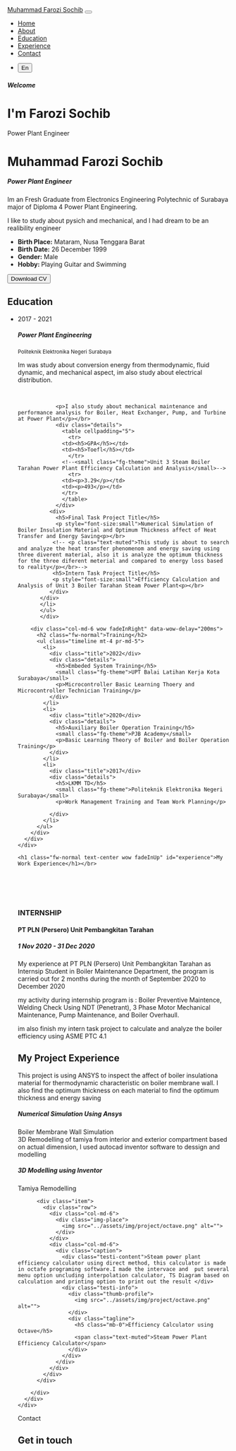 <!DOCTYPE html>
<html lang="en">
<head>
  
  <title>Muhammad Farozi Sochib Resume</title>

  <link rel="shortcut icon" href="../assets/favicon.ico" type="image/x-icon">
  
  <link rel="stylesheet" type="text/css" href="../assets/css/themify-icons.css">
  
  <link rel="stylesheet" type="text/css" href="../assets/css/bootstrap.css">

  <link rel="stylesheet" type="text/css" href="../assets/vendor/animate/animate.css">
  
  <link rel="stylesheet" type="text/css" href="../assets/vendor/owl-carousel/owl.carousel.css">
  
  <link rel="stylesheet" type="text/css" href="../assets/vendor/perfect-scrollbar/css/perfect-scrollbar.css">
  
  <link rel="stylesheet" type="text/css" href="../assets/vendor/nice-select/css/nice-select.css">
  
  <link rel="stylesheet" type="text/css" href="../assets/vendor/fancybox/css/jquery.fancybox.min.css">
  
  <link rel="stylesheet" type="text/css" href="../assets/css/virtual.css">
  
  <link rel="stylesheet" type="text/css" href="../assets/css/topbar.virtual.css">

</head>
<body class="theme-red">
  
  <!-- Back to top button -->
  <div class="btn-back_to_top">
    <span class="ti-arrow-up"></span>
  </div>
  

  <div class="vg-page page-home" id="home" style="background-image: url(../assets/img/aboutme.jpg)">
    <!-- Navbar -->
    <div class="navbar navbar-expand-lg navbar-dark sticky" data-offset="500">
      <div class="container">
        <a href="" class="navbar-brand">Muhammad Farozi Sochib</a>
        <button class="navbar-toggler" data-toggle="collapse" data-target="#main-navbar" aria-expanded="true">
          <span class="ti-menu"></span>
        </button>
        <div class="collapse navbar-collapse" id="main-navbar">
          <ul class="navbar-nav ml-auto">
            <li class="nav-item active">
              <a href="#home" class="nav-link" data-animate="scrolling">Home</a>
            </li>
            <li class="nav-item">
              <a href="#about" class="nav-link" data-animate="scrolling">About</a>
            </li>
            <li class="nav-item">
              <a href="#education" class="nav-link" data-animate="scrolling">Education</a>
            </li>
            <li class="nav-item">
              <a href="#experience" class="nav-link" data-animate="scrolling">Experience</a>
            </li>
            <li class="nav-item">
              <a href="#contact" class="nav-link" data-animate="scrolling">Contact</a>
            </li>
          </ul>
          <ul class="nav ml-auto">
            <li class="nav-item">
              <button class="btn btn-fab btn-theme no-shadow">En</button>
            </li>
          </ul>
        </div>
      </div>
    </div> <!-- End Navbar -->
    <!-- Caption header -->
    <div class="caption-header text-center wow zoomInDown">
      <h5 class="fw-normal">Welcome</h5>
      <h1 class="fw-light mb-4">I'm <b class="fg-theme">Farozi</b> Sochib</h1>
      <div class="badge">Power Plant Engineer</div>
    </div> <!-- End Caption header -->
    <div class="floating-button"><span class="ti-mouse"></span></div>
  </div>
  
  <div class="vg-page page-about" id="about">
    <div class="container py-5">
      <div class="row">
        <div class="col-lg-4 py-3">
          <div class="img-place wow fadeInUp">
            <img src="../assets/img/sochibmerah.jpg" alt="">
          </div>
        </div>
        <div class="col-lg-6 offset-lg-1 wow fadeInRight">
          <h1 class="fw-light">Muhammad Farozi Sochib</h1>
          <h5 class="fg-theme mb-3">Power Plant Engineer</h5>
          <p class="text-muted">
            Im an Fresh Graduate from Electronics Engineering Polytechnic of Surabaya major of Diploma 4 Power Plant Engineering.</p>
            <p class="text-muted">I like to study about pysich and mechanical, and I had dream to be an realibility engineer</p>
          <ul class="theme-list">
            <li><b>Birth Place:</b> Mataram, Nusa Tenggara Barat</li>
            <li><b>Birth Date:</b> 26 December 1999</li>
            <li><b>Gender:</b> Male</li>
            <li><b>Hobby: </b> Playing Guitar and Swimming</li>
          </ul>
          <button class="btn btn-theme-outline" >Download CV</button>
        </div>
      </div>
    </div>
<!--    <div class="container py-5">
      <h1 class="text-center fw-normal wow fadeIn">My Skills</h1>
      <div class="row py-3">
        <div class="col-md-6">
          <div class="px-lg-3">
            <h4 class="wow fadeInUp">Coding skills</h4>
            <div class="progress-wrapper wow fadeInUp">
              <span class="caption">JavaScript</span>
              <div class="progress">
                <div class="progress-bar" role="progressbar" style="width: 50%;" aria-valuenow="75" aria-valuemin="0" aria-valuemax="100">50%</div>
              </div>
            </div>
            <div class="progress-wrapper wow fadeInUp">
              <span class="caption">PHP</span>
              <div class="progress">
                <div class="progress-bar" role="progressbar" style="width: 80%;" aria-valuenow="75" aria-valuemin="0" aria-valuemax="100">80%</div>
              </div>
            </div>
            <div class="progress-wrapper wow fadeInUp">
              <span class="caption">HTML + CSS</span>
              <div class="progress">
                <div class="progress-bar" role="progressbar" style="width: 100%;" aria-valuenow="75" aria-valuemin="0" aria-valuemax="100">100%</div>
              </div>
            </div>
            <div class="progress-wrapper wow fadeInUp">
              <span class="caption">Phyton</span>
              <div class="progress">
                <div class="progress-bar" role="progressbar" style="width: 90%;" aria-valuenow="75" aria-valuemin="0" aria-valuemax="100">90%</div>
              </div>
            </div>
          </div>
        </div>
        <div class="col-md-6">
          <div class="px-lg-3">
            <h4 class="wow fadeInUp">Design Skills</h4>
            <div class="progress-wrapper wow fadeInUp">
              <span class="caption">UI / UX Design</span>
              <div class="progress">
                <div class="progress-bar" role="progressbar" style="width: 92%;" aria-valuenow="75" aria-valuemin="0" aria-valuemax="100">92%</div>
              </div>
            </div>
            <div class="progress-wrapper wow fadeInUp">
              <span class="caption">Web Design</span>
              <div class="progress">
                <div class="progress-bar" role="progressbar" style="width: 99%;" aria-valuenow="75" aria-valuemin="0" aria-valuemax="100">99%</div>
              </div>
            </div>
            <div class="progress-wrapper wow fadeInUp">
              <span class="caption">Logo Design</span>
              <div class="progress">
                <div class="progress-bar" role="progressbar" style="width: 79%;" aria-valuenow="75" aria-valuemin="0" aria-valuemax="100">79%</div>
              </div>
            </div>
          </div>
        </div>
      </div>
    </div> -->
    <div class="container pt-5" id="education">
      <div class="row">
        <div class="col-md-6 wow fadeInRight">
          <h2 class="fw-normal">Education</h2>
          <ul class="timeline mt-4 pr-md-5">
           <li>
              <div class="title">2017 - 2021</div>
              <div class="details">
                <h5>Power Plant Engineering</h5>
                <small class="fg-theme">Politeknik Elektronika Negeri Surabaya</small>
                <p>Im was study about conversion energy from thermodynamic, fluid dynamic, and mechanical aspect, im also study about electrical distribution.</p></br>
                
                <p>I also study about mechanical maintenance and performance analysis for Boiler, Heat Exchanger, Pump, and Turbine at Power Plant</p></br>
                <div class="details">
                  <table cellpadding="5">
                    <tr>
                  <td><h5>GPA</h5></td>
                  <td><h5>Toefl</h5></td>
                    </tr>
                  <!--<small class="fg-theme">Unit 3 Steam Boiler Tarahan Power Plant Efficiency Calculation and Analysis</small>-->
                    <tr>
                  <td><p>3.29</p></td>
                  <td><p>493</p></td>
                  </tr>
                  </table>
                </div> 
              <div>
                <h5>Final Task Project Title</h5>
                <p style="font-size:small">Numerical Simulation of Boiler Insulation Material and Optimum Thickness affect of Heat Transfer and Energy Saving<p></br>
               <!-- <p class="text-muted">This study is about to search and analyze the heat transfer phenomenom and energy saving using three diverent material, also it is analyze the optimum thickness for the three diferent meterial and compared to energy loss based to reality</p></br>-->
               <h5>Intern Task Project Title</h5>
               <p style="font-size:small">Efficiency Calculation and Analysis of Unit 3 Boiler Tarahan Steam Power Plant<p></br>
              </div>
           </div>
           </li>
           </ul>
           </div>
       
<!--
            <li>
              <div class="title">Final Task Project</div>
              <div class="details">
                <h5>Specialize of course</h5>
                <small class="fg-theme">University of Study</small>
                <p>There are many variations of passages of Lorem Ipsum available, but the majority have suffered</p>
              </div>
            </li>
            <li>
              <div class="title">2008</div>
              <div class="details">
                <h5>Specialize of course</h5>
                <small class="fg-theme">University of Study</small>
                <p>There are many variations of passages of Lorem Ipsum available, but the majority have suffered</p>
              </div>
            </li>
          </ul>
        </div>-->

        <div class="col-md-6 wow fadeInRight" data-wow-delay="200ms">
          <h2 class="fw-normal">Training</h2>
          <ul class="timeline mt-4 pr-md-5">
            <li>
              <div class="title">2022</div>
              <div class="details">
                <h5>Embeded System Training</h5>
                <small class="fg-theme">UPT Balai Latihan Kerja Kota Surabaya</small>
                <p>Microcontroller Basic Learning Thoery and Microcontroller Technician Training</p>
              </div>
            </li>
            <li>
              <div class="title">2020</div>
              <div class="details">
                <h5>Auxiliary Boiler Operation Training</h5>
                <small class="fg-theme">PJB Academy</small>
                <p>Basic Learning Theory of Boiler and Boiler Operation Training</p>
              </div>
            </li>
            <li>
              <div class="title">2017</div>
              <div class="details">
                <h5>LKMM TD</h5>
                <small class="fg-theme">Politeknik Elektronika Negeri Surabaya</small>
                <p>Work Management Training and Team Work Planning</p>
                
              </div>
            </li>
          </ul>
        </div>
      </div>
    </div>
  </div> 


  <!--Work Experience-->
    <h1 class="fw-normal text-center wow fadeInUp" id="experience">My Work Experience</h1></br>
  <section class="about section-padding" id="about"> </br>
    <div class="container">
        <div class="row">
            <div class="col-lg-6 col-md-1 col-1">
              <h3> </h3></br>
                <h3>INTERNSHIP</h3>
                <h4>PT PLN (Persero) Unit Pembangkitan Tarahan<h5>1 Nov 2020 - 31 Dec 2020</h5></h4>
                <p>My experience at PT PLN (Persero) Unit Pembangkitan Tarahan as Internsip Student in Boiler Maintenance Department, the program is carried out for 2 months during the month of September 2020 to December 2020</p>
                <p>my activity during internship program is : Boiler Preventive Maintence, Welding Check Using NDT (Penetrant), 3 Phase Motor Mechanical Maintenance, Pump Maintenance, and Boiler Overhaull.</p>
                <p>im also finish my intern task project to calculate and analyze the boiler efficiency using ASME PTC 4.1</p>
         <!--
                <ul class="mt-2 mb-5 mb-lg-0 profile-list list-unstyled">
                    <li><strong>Full Name :</strong> Muhammad Farozi Sochib </li>

                    <li><strong>Date of Birth:</strong> 26 December 1999</li>

                    <li><strong>Hobby :</strong> Swimming</li>

                    <li><strong>Email :</strong> mfarozisochib@gmail.com</li>
                </ul> -->
            </div>

           <div class="wow fadeInUp">
            <table cellpadding="5">
              <tr>
            <!--<div class="col-lg-6 mx-auto col-md-2 col-1">-->
                <td><img src="../assets/img/pump.jpg" width="185" length="100" class="about-image img-fluid" alt="Ben's Resume HTML Template"></td>
            <!--</div>
            <div class="col-lg-5 mx-auto col-md-0 col-0">-->
               <td><img src="../assets/img/ngelas.jpg" width="150" length="500" class="about-image img-fluid" alt="Ben's Resume HTML Template"></td>
              <td><img src="../assets/img/bearing.jpg" width="150" length="160" class="about-image img-fluid" alt="Ben's Resume HTML Template"></td>
        </tr>
      </table>
      </div>
      </div></br>


      <section class="about section-padding"> </br>
        <div class="container">
            <div class="row">
                <div class="col-lg-6 col-md-3 col-1">
                  <h3> </h3></br>
                    <h3>LABORATORY ASSISTANT </h3>
                    <h4>PENS Thermal Laboratory<h5>2018 - 2020</h5></h4>
                    <p>PENS Thermal Laboratory is used to thermodynamic and heat exchanger practicum for PENS Student and training for orher campus student</p>
                    <p>My job description being an laboratory assistant is mechanical and electrical maintenance, laboratory improvement, and being practicum or training instructor</p>
                    <!--
                    <ul class="mt-2 mb-5 mb-lg-0 profile-list list-unstyled">
                        <li><strong>Full Name :</strong> Muhammad Farozi Sochib </li>
    
                        <li><strong>Date of Birth:</strong> 26 December 1999</li>
    
                        <li><strong>Hobby :</strong> Swimming</li>
    
                        <li><strong>Email :</strong> mfarozisochib@gmail.com</li>
                    </ul> -->
                </div>
                <h3> </h3></br>
                <h3> </h3></br>
       
               <div class="wow fadeInRight"></br>
                <table cellpadding="5">
                  <tr>
                <!--<div class="col-lg-6 mx-auto col-md-2 col-1">-->
                    <td><img src="../assets/img/labthermal1.jpg" width="185" length="100" class="about-image img-fluid" alt="Ben's Resume HTML Template"></td>
                <!--</div>
                <div class="col-lg-5 mx-auto col-md-0 col-0">-->
                   <td><img src="../assets/img/labthermal6.jpg" width="150" length="500" class="about-image img-fluid" alt="Ben's Resume HTML Template"></td>
                  <td><img src="../assets/img/labthermal5.jpg" width="145" length="300" class="about-image img-fluid" alt="Ben's Resume HTML Template"></td>
            </tr>
          </table>
          </div>
          </div></br>

          <!-- PROJECT EXPERIENCE-->

            <!-- Portfolio page -->
            <!--
  <div class="vg-page page-portfolio" id="portfolio">
    <div class="container">
      <h1 class="text-center fw-normal wow fadeInUp">Project History</h1>
      <div class="gridder my-3">
        <div class="grid-item apps wow zoomIn">
          <div class="img-place" data-src="../assets/img/project/ansys.png" data-fancybox data-caption="<h5 class='fg-theme'>Numerical Simulation Using ANSYS</h5> <p>Boiler Membrane Wall Simulation</p>">
            <img src="../assets/img/project/Capture.JPG" alt="">
            <div class="img-caption">
              <h5 class="fg-theme">Numerical Simulation Using ANSYS</h5>
              <p>Boiler Membrane Wall Simulation</p>
            </div>
          </div>
        </div>

        <div class="grid-item template wireframes wow zoomIn">
          <div class="img-place" data-src="../assets/img/project/Capture.JPG" width = "200" length="100" data-fancybox data-caption="<h5 class='fg-theme'>3D Modelling Using Autocad Inventor</h5> <p>Tamiya Remodelling</p>">
            <img src="../assets/img/project/Capture.JPG" width = "200" length="100" alt="">
            <div class="img-caption">
              <h5 class="fg-theme">3D Modelling Using Autocad Inventor</h5>
              <p>Tamiya Remodelling</p>
            </div>
          </div>
        </div>



        <div class="grid-item apps ios wow zoomIn">
          <div class="img-place" data-src="../assets/img/project/octave.png" width = "200" length="100" data-fancybox data-caption="<h5 class='fg-theme'>Gaming Dashboard</h5> <p>Games, Streaming</p>">
            <img src="../assets/img/project/octave.png" width = "200" length="100" alt="">
            <div class="img-caption">
              <h5 class="fg-theme">Steam Power Plant Efficiency Calculator Using Octave </h5>
              <p>Steam Power Plant Efficiency Calculation Direct Method</p>
            </div>
          </div>
        </div>
        <!--
        <div class="grid-item graphic ui-ux wow zoomIn">
          <div class="img-place" data-src="../assets/img/work/project/mixer.JPG" data-fancybox data-caption="<h5 class='fg-theme'>Drugs Delivery App</h5> <p>Health, Drugs</p>">
            <img src="../assets/img/project/mixer.JPG" alt="">
            <div class="img-caption">
              <h5 class="fg-theme">Drugs Delivery App</h5>
              <p>Health, Drugs</p>
            </div>
          </div>
        </div>
        <div class="grid-item apps ios wow zoomIn">
          <div class="img-place" data-src="../assets/img/project/biodigester.bmp" data-fancybox data-caption="<h5 class='fg-theme'>Musics Discover</h5> <p>Musics, Dashboard</p>">
            <img src="../assets/img/project/biodigester.bmp" alt="">
            <div class="img-caption">
              <h5 class="fg-theme">Musics Discover</h5>
              <p>Musics, Dashboard</p>
            </div>
          </div>
        </div>
        <div class="grid-item graphic ui-ux wireframes wow zoomIn">
          <div class="img-place" data-src="../assets/img/project/octave.png" data-fancybox data-caption="<h5 class='fg-theme'>Game Streaming</h5> <p>Games, Streaming</p>">
            <img src="../assets/img/project/octave.png" alt="">
            <div class="img-caption">
              <h5 class="fg-theme">Game Streaming</h5>
              <p>Games, Streaming</p>
            </div>
          </div>
        </div>
      </div> <!-- End gridder -->
    </div>
  </div> <!-- End Portfolio page -->


 







<!--

  <div class="vg-page page-service">
    <div class="container">
      <div class="text-center wow fadeInUp">
        <div class="badge badge-subhead">Service</div>
      </div>
      <h1 class="fw-normal text-center wow fadeInUp">What can i do?</h1>
      <div class="row mt-5">
        <div class="col-md-6 col-lg-4 col-xl-3">
          <div class="card card-service wow fadeInUp">
            <div class="icon">
              <span class="ti-paint-bucket"></span>
            </div>
            <div class="caption">
              <h4 class="fg-theme">Web Design</h4>
              <p>There are many variations of passages of Lorem Ipsum available</p>
            </div>
          </div>
        </div>
        <div class="col-md-6 col-lg-4 col-xl-3">
          <div class="card card-service wow fadeInUp">
            <div class="icon">
              <span class="ti-search"></span>
            </div>
            <div class="caption">
              <h4 class="fg-theme">SEO</h4>
              <p>There are many variations of passages of Lorem Ipsum available</p>
            </div>
          </div>
        </div>
        <div class="col-md-6 col-lg-4 col-xl-3">
          <div class="card card-service wow fadeInUp">
            <div class="icon">
              <span class="ti-vector"></span>
            </div>
            <div class="caption">
              <h4 class="fg-theme">UI/UX Design</h4>
              <p>There are many variations of passages of Lorem Ipsum available</p>
            </div>
          </div>
        </div>
        <div class="col-md-6 col-lg-4 col-xl-3">
          <div class="card card-service wow fadeInUp">
            <div class="icon">
              <span class="ti-desktop"></span>
            </div>
            <div class="caption">
              <h4 class="fg-theme">Web Development</h4>
              <p>There are many variations of passages of Lorem Ipsum available</p>
            </div>
          </div>
        </div>
      </div>
    </div>
  </div>
  
  <div class="vg-page page-funfact" style="background-image: url(../assets/img/bg_banner.jpg);">
    <div class="container">
      <div class="row section-counter">
        <div class="col-md-6 col-lg-3 py-4 wow fadeIn">
          <h1 class="number" data-number="768">768</h1>
          <span>Clients</span>
        </div>
        <div class="col-md-6 col-lg-3 py-4 wow fadeIn">
          <h1 class="number" data-number="230">230</h1>
          <span>Project Compleate</span>
        </div>
        <div class="col-md-6 col-lg-3 py-4 wow fadeIn">
          <h1 class="number" data-number="97">97</h1>
          <span>Project Ongoing</span>
        </div>
        <div class="col-md-6 col-lg-3 py-4 wow fadeIn">
          <h1 class="number" data-number="699">699</h1>
          <span>Client Satisfaction</span>
        </div>
      </div>
    </div>
  </div>
-->
<!-- Testimonial -->
<div class="vg-page page-testimonial" >
  <div class="container">
    <h1 class="text-center fw-normal wow fadeInUp">My Project Experience</h1>
     <div class="row justify-content-center mt-5 wow fadeInUp">
      <div class="col-md-9">
       <div class="owl-carousel testi-carousel">
          <div class="item">
            <div class="row">
              <div class="col-md-6">
                <div class="img-place">
                  <img src="../assets/img/project/ansys.png" alt="">
                </div>
              </div>
              <div class="col-md-6">
                <div class="caption">
                  <div class="testi-content">This project is using ANSYS to inspect the affect of boiler insulationa material for thermodynamic characteristic on boiler membrane wall. I  also find the optimum thickness on each material to find the optimum thickness and energy saving </div>
                  <div class="testi-info">
                    <div class="thumb-profile">
                      <img src="../assets/img/project/ansys.png" alt="">
                    </div>
                    <div class="tagline">
                      <h5 class="mb-0">Numerical Simulation Using Ansys</h5>
                      <span class="text-muted">Boiler Membrane Wall Simulation</span>
                    </div>
                  </div>
                </div>
              </div>
            </div>
          </div>
          <div class="item">
            <div class="row">
              <div class="col-md-6">
                <div class="img-place">
                  <img src="../assets/img/project/Capture.JPG" alt="">
                </div>
              </div>
              <div class="col-md-6">
                <div class="caption">
                  <div class="testi-content">3D Remodelling of tamiya from interior and exterior compartment based on actual dimension, I used autocad inventor software to dessign and modelling</div>
                  <div class="testi-info">
                    <div class="thumb-profile">
                      <img src="../assets/img/project/Capture.JPG" alt="">
                    </div>
                    <div class="tagline">
                      <h5 class="mb-0">3D Modelling using Inventor</h5>
                      <span class="text-muted">Tamiya Remodelling</span>
                    </div>
                  </div>
                </div>
              </div>
            </div>
          </div>

          <div class="item">
            <div class="row">
              <div class="col-md-6">
                <div class="img-place">
                  <img src="../assets/img/project/octave.png" alt="">
                </div>
              </div>
              <div class="col-md-6">
                <div class="caption">
                  <div class="testi-content">Steam power plant efficiency calculator using direct method, this calculator is made in octafe programing software.I made the intervace and  put several menu option uncluding interpolation calculator, TS Diagram based on calculation and printing option to print out the result </div>
                  <div class="testi-info">
                    <div class="thumb-profile">
                      <img src="../assets/img/project/octave.png" alt="">
                    </div>
                    <div class="tagline">
                      <h5 class="mb-0">Efficiency Calculator using Octave</h5>
                      <span class="text-muted">Steam Power Plant Efficiency Calculator</span>
                    </div>
                  </div>
                </div>
              </div>
            </div>
          </div>

        </div>
      </div>
    </div>
  </div>
</div> <!-- End testimonial -->

<!--
  <!-- Portfolio page 
  <div class="vg-page page-portfolio" id="portfolio">
    <div class="container">
      <div class="text-center wow fadeInUp">
        <div class="badge badge-subhead">Portfolio</div>
      </div>
      <h1 class="text-center fw-normal wow fadeInUp">See my work</h1>
      <div class="filterable-button py-3 wow fadeInUp" data-toggle="selected">
        <button class="btn btn-theme-outline selected" data-filter="*">All</button>
        <button class="btn btn-theme-outline" data-filter=".apps">Apps</button>
        <button class="btn btn-theme-outline" data-filter=".template">Template</button>
        <button class="btn btn-theme-outline" data-filter=".ios">IOS</button>
        <button class="btn btn-theme-outline" data-filter=".ui-ux">UI/UX</button>
        <button class="btn btn-theme-outline" data-filter=".graphic">Graphic</button>
        <button class="btn btn-theme-outline" data-filter=".wireframes">Wireframes</button>
      </div>

      <div class="gridder my-3">
        <div class="grid-item apps wow zoomIn">
          <div class="img-place" data-src="../assets/img/work/work-1.jpg" data-fancybox data-caption="<h5 class='fg-theme'>Mobile Travel App</h5> <p>Travel, Discovery</p>">
            <img src="../assets/img/work/work-1.jpg" alt="">
            <div class="img-caption">
              <h5 class="fg-theme">Mobile Travel App</h5>
              <p>Travel, Discovery</p>
            </div>
          </div>
        </div>
        <div class="grid-item template wireframes wow zoomIn">
          <div class="img-place" data-src="../assets/img/work/work-2.jpg" data-fancybox data-caption="<h5 class='fg-theme'>Music App</h5> <p>Musics</p>">
            <img src="../assets/img/work/work-2.jpg" alt="">
            <div class="img-caption">
              <h5 class="fg-theme">Music App</h5>
              <p>Musics</p>
            </div>
          </div>
        </div>
        <div class="grid-item apps ios wow zoomIn">
          <div class="img-place" data-src="../assets/img/work/work-3.jpg" data-fancybox data-caption="<h5 class='fg-theme'>Gaming Dashboard</h5> <p>Games, Streaming</p>">
            <img src="../assets/img/work/work-3.jpg" alt="">
            <div class="img-caption">
              <h5 class="fg-theme">Gaming Dashboard</h5>
              <p>Games, Streaming</p>
            </div>
          </div>
        </div>
        <div class="grid-item graphic ui-ux wow zoomIn">
          <div class="img-place" data-src="../assets/img/work/work-4.jpg" data-fancybox data-caption="<h5 class='fg-theme'>Drugs Delivery App</h5> <p>Health, Drugs</p>">
            <img src="../assets/img/work/work-4.jpg" alt="">
            <div class="img-caption">
              <h5 class="fg-theme">Drugs Delivery App</h5>
              <p>Health, Drugs</p>
            </div>
          </div>
        </div>
        <div class="grid-item apps ios wow zoomIn">
          <div class="img-place" data-src="../assets/img/work/work-5.jpg" data-fancybox data-caption="<h5 class='fg-theme'>Musics Discover</h5> <p>Musics, Dashboard</p>">
            <img src="../assets/img/work/work-5.jpg" alt="">
            <div class="img-caption">
              <h5 class="fg-theme">Musics Discover</h5>
              <p>Musics, Dashboard</p>
            </div>
          </div>
        </div>
        <div class="grid-item graphic ui-ux wireframes wow zoomIn">
          <div class="img-place" data-src="../assets/img/work/work-6.jpg" data-fancybox data-caption="<h5 class='fg-theme'>Game Streaming</h5> <p>Games, Streaming</p>">
            <img src="../assets/img/work/work-6.jpg" alt="">
            <div class="img-caption">
              <h5 class="fg-theme">Game Streaming</h5>
              <p>Games, Streaming</p>
            </div>
          </div>
        </div>
      </div> <!-- End gridder 
      <div class="text-center wow fadeInUp">
        <a href="javascript:void(0)" class="btn btn-theme">Load More</a>
      </div>
    </div>
  </div> <!-- End Portfolio page -->
  
  
  
  <!-- Client 
  <div class="vg-page page-client">
    <div class="container">
      <div class="row">
        <div class="col-md-6 col-lg-4 col-xl-3 item">
          <div class="img-place wow fadeInUp">
            <img src="../assets/img/logo/company_1.svg" alt="">
          </div>
        </div>
        <div class="col-md-6 col-lg-4 col-xl-3 item">
          <div class="img-place wow fadeInUp">
            <img src="../assets/img/logo/company_2.svg" alt="">
          </div>
        </div>
        <div class="col-md-6 col-lg-4 col-xl-3 item">
          <div class="img-place wow fadeInUp">
            <img src="../assets/img/logo/company_3.svg" alt="">
          </div>
        </div>
        <div class="col-md-6 col-lg-4 col-xl-3 item">
          <div class="img-place wow fadeInUp">
            <img src="../assets/img/logo/company_4.svg" alt="">
          </div>
        </div>
      </div>
      <div class="row">
        <div class="col-md-6 col-lg-4 col-xl-3 item">
          <div class="img-place wow fadeInUp">
            <img src="../assets/img/logo/company_5.svg" alt="">
          </div>
        </div>
        <div class="col-md-6 col-lg-4 col-xl-3 item">
          <div class="img-place wow fadeInUp">
            <img src="../assets/img/logo/company_6.svg" alt="">
          </div>
        </div>
        <div class="col-md-6 col-lg-4 col-xl-3 item">
          <div class="img-place wow fadeInUp">
            <img src="../assets/img/logo/company_7.svg" alt="">
          </div>
        </div>
        <div class="col-md-6 col-lg-4 col-xl-3 item">
          <div class="img-place wow fadeInUp">
            <img src="../assets/img/logo/company_8.svg" alt="">
          </div>
        </div>
      </div>
    </div>
  </div> <!-- End client -->
  
  <!-- Blog 
  <div class="vg-page page-blog" id="blog">
    <div class="container">
      <div class="text-center">
        <div class="badge badge-subhead wow fadeInUp">Blog</div>
      </div>
      <h1 class="text-center fw-normal wow fadeInUp">Latest Post</h1>
      <div class="row post-grid">
        <div class="col-md-6 col-lg-4 wow fadeInUp">
          <div class="card">
            <div class="img-place">
              <img src="../assets/img/work/work-9.jpg" alt="">
            </div>
            <div class="caption">
              <a href="javascript:void(0)" class="post-category">Technology</a>
              <a href="#" class="post-title">Invision design forward fund</a>
              <span class="post-date"><span class="sr-only">Published on</span> May 22, 2018</span>
            </div>
          </div>
        </div>
        <div class="col-md-6 col-lg-4 wow fadeInUp">
          <div class="card">
            <div class="img-place">
              <img src="../assets/img/work/work-6.jpg" alt="">
            </div>
            <div class="caption">
              <a href="javascript:void(0)" class="post-category">Business</a>
              <a href="#" class="post-title">Announcing a plan for small teams</a>
              <span class="post-date"><span class="sr-only">Published on</span> May 22, 2018</span>
            </div>
          </div>
        </div>
        <div class="col-md-6 col-lg-4 wow fadeInUp">
          <div class="card">
            <div class="img-place">
              <img src="../assets/img/work/work-1.jpg" alt="">
            </div>
            <div class="caption">
              <a href="javascript:void(0)" class="post-category">Design</a>
              <a href="#" class="post-title">5 basic tips for illustrating</a>
              <span class="post-date"><span class="sr-only">Published on</span> May 22, 2018</span>
            </div>
          </div>
        </div>
        <div class="col-12 text-center py-3 wow fadeInUp">
          <a href="blog-fullbar.html" class="btn btn-theme">See All Post</a>
        </div>
      </div>
    </div>
  </div> <!-- End blog -->


  
  <!-- Contact -->
  <div class="vg-page page-contact" id="contact">
    <div class="container-fluid">
      <div class="text-center wow fadeInUp">
        <div class="badge badge-subhead">Contact</div>
      </div>
      <h1 class="text-center fw-normal wow fadeInUp">Get in touch</h1>
      <div class="row py-5">
        <div class="col-lg-7 px-0 pr-lg-3 wow zoomIn">
          <div class="vg-maps">
            <div id="google-maps" style="width: 100%; height: 100%;"></div>
          </div>
        </div>
        <div class="col-lg-5">
          <form class="vg-contact-form">
            <div class="form-row">
              <div class="col-12 mt-3 wow fadeInUp">
                <input class="form-control" type="text" name="Name" placeholder="Your Name">
              </div>
              <div class="col-6 mt-3 wow fadeInUp">
                <input class="form-control" type="text" name="Email" placeholder="Email Address">
              </div>
              <div class="col-6 mt-3 wow fadeInUp">
                <input class="form-control" type="text" name="Subject" placeholder="Subject">
              </div>
              <div class="col-12 mt-3 wow fadeInUp">
                <textarea class="form-control" name="Message" rows="6" placeholder="Enter message here.."></textarea>
              </div>
              <a href="mailto:farozisochib1@gmail.com">
              <button type="submit" class="btn btn-theme mt-3 wow fadeInUp">Send Message</button></a>
            </div>
          </form>
        </div>-->
      </div>
    </div>
  </div> <!-- End Contact -->


 


  
  <!-- Footer -->
  <div class="vg-footer">
    <h1 class="text-center">Contact Me</h1>
    <div class="container">
      <div class="row">
        <div class="col-lg-4 py-3">





          
          <div class="footer-info">
            <p>Where to find me</p>
            <hr class="divider">
            <p class="fs-large fg-white">Surabaya, Indonesia</p>
          </div>
        </div>
        <div class="col-md-6 col-lg-3 py-3">
          <div class="float-lg-right">
            <p>Follow me</p>
            <hr class="divider">
            <ul class="list-unstyled">
              <li><a href="https://www.linkedin.com/in/farozi-sochib-588b071b8/">Linkedin</a></li>
              <li><a href="#">Instagram</a></li>
            </ul>
          </div>
        </div>
        <div class="col-md-6 col-lg-3 py-3">
          <div class="float-lg-right">
            <p>Contact Me</p>
            <hr class="divider">
            <ul class="list-unstyled">
              <a href="mailto:mfarozisochib@gmail.com" title="mfarozisochib@gmail.com">mfarozisochib@gmail.com</a>
            </ul>
          </div>
        </div>
      </div>
        </div>
      </div>
    </div>
  </div> <!-- End footer -->
  
  
  <script src="../assets/js/jquery-3.5.1.min.js"></script>
    
  <script src="../assets/js/bootstrap.bundle.min.js"></script>
    
  <script src="../assets/vendor/owl-carousel/owl.carousel.min.js"></script>
    
  <script src="../assets/vendor/perfect-scrollbar/js/perfect-scrollbar.js"></script>
    
  <script src="../assets/vendor/isotope/isotope.pkgd.min.js"></script>
    
  <script src="../assets/vendor/nice-select/js/jquery.nice-select.min.js"></script>
    
  <script src="../assets/vendor/fancybox/js/jquery.fancybox.min.js"></script>

  <script src="../assets/vendor/wow/wow.min.js"></script>

  <script src="../assets/vendor/animateNumber/jquery.animateNumber.min.js"></script>

  <script src="../assets/vendor/waypoints/jquery.waypoints.min.js"></script>

  <script src="../assets/js/google-maps.js"></script>
    
  <script src="../assets/js/topbar-virtual.js"></script>

  <script async defer src="https://maps.googleapis.com/maps/api/js?key=AIzaSyAIA_zqjFMsJM_sxP9-6Pde5vVCTyJmUHM&callback=initMap"></script>
  
</body>
</html>
